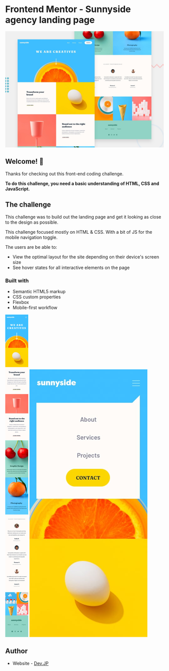 # Frontend Mentor - Sunnyside agency landing page

![Design preview for the Sunnyside agency landing page coding challenge](./design/desktop-preview.jpg)

## Welcome! 👋

Thanks for checking out this front-end coding challenge.

**To do this challenge, you need a basic understanding of HTML, CSS and JavaScript.**

## The challenge

This challenge was to build out the landing page and get it looking as close to the design as possible.

This challenge focused mostly on HTML & CSS. With a bit of JS for the mobile navigation toggle. 


The users are be able to:

- View the optimal layout for the site depending on their device's screen size
- See hover states for all interactive elements on the page


### Built with

- Semantic HTML5 markup
- CSS custom properties
- Flexbox
- Mobile-first workflow

![mobile](design/mobile-design.jpg)
![mobile](design/mobile-menu.jpg)


## Author

- Website - [Dev.JP](https://jperezguerrero.netlify.app/)

